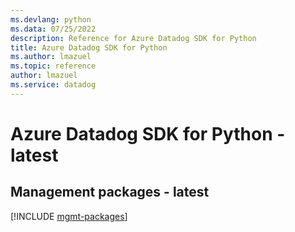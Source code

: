 ```yaml
---
ms.devlang: python
ms.data: 07/25/2022
description: Reference for Azure Datadog SDK for Python
title: Azure Datadog SDK for Python
ms.author: lmazuel
ms.topic: reference
author: lmazuel
ms.service: datadog
---
```

# Azure Datadog SDK for Python - latest

## Management packages - latest
[!INCLUDE [mgmt-packages](datadog-mgmt-index.md)]